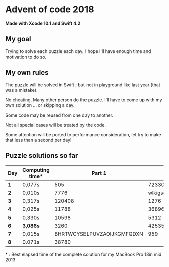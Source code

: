 # Advent of code 2018
**Made with Xcode 10.1 and Swift 4.2**

## My goal
Trying to solve each puzzle each day. I hope I'll have enough time and motivation to do so.

## My own rules

The puzzle will be solved in Swift ; but not in playground like last year (that was a mistake).

No cheating. Many other person do the puzzle. I'll have to come up with my own solution ... or skipping a day.

Some code may be reused from one day to another.

Not all special cases will be treated by the code.

Some attention will be ported to performance consideration, let try to make that less than a second per day!

## Puzzle solutions so far

| Day   | Computing time* | Part 1 | Part 2 |
|-------|-----------------|--------|--------|
| **1** | 0,077s          | 505    | 72330  |
| **2** | 0,010s          | 7776   | wlkigsqyfecjqqmnxaktdrhbz |
| **3** | 0,317s          | 120408 | 1276   |
| **4** | 0,025s          | 11788  | 36896  |
| **5** | 0,330s          | 10598  | 5312   |
| **6** | **3,086s**      | 3260   | 42535  |
| **7** | 0,015s          | BHRTWCYSELPUVZAOIJKGMFQDXN | 959 |
| **8** | 0.071s          | 38780  |        |

\* : Best elapsed time of the complete solution for my MacBook Pro 13in mid 2013
